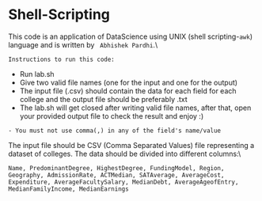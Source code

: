 # Shell-Scripting
This code is an application of DataScience using UNIX (shell scripting-```awk```) language and is written by ``` Abhishek Pardhi```.\
```
Instructions to run this code:
```
- Run lab.sh
- Give two valid file names (one for the input and one for the output)
- The input file (.csv) should contain the data for each field for each college and the output file should be preferably .txt
- The lab.sh will get closed after writing valid file names, after that, open your provided output file to check the result and enjoy :)
```
- You must not use comma(,) in any of the field's name/value
```

The input file should be CSV (Comma Separated Values) file representing a dataset of colleges. The data should be
divided into different columns:\
```
Name, PredominantDegree, HighestDegree, FundingModel, Region, Geography, AdmissionRate, ACTMedian, SATAverage, AverageCost, Expenditure, AverageFacultySalary, MedianDebt, AverageAgeofEntry, MedianFamilyIncome, MedianEarnings
```
